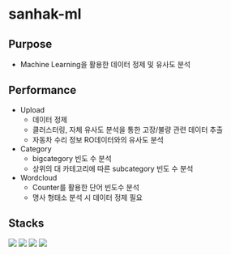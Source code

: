 # sanhak-ml
## Purpose
- Machine Learning을 활용한 데이터 정제 및 유사도 분석

## Performance
- Upload
  - 데이터 정제
  - 클러스터링, 자체 유사도 분석을 통한 고장/불량 관련 데이터 추출
  - 자동차 수리 정보 RO데이터와의 유사도 분석
- Category
  - bigcategory 빈도 수 분석
  - 상위의 대 카테고리에 따른 subcategory 빈도 수 분석
- Wordcloud
  - Counter를 활용한 단어 빈도수 분석
  - 명사 형태소 분석 시 데이터 정제 필요

## Stacks
<img src="https://img.shields.io/badge/Scikit-learn-F7931E?style=for-the-badge&logo=Scikit-learn&logoColor=white">  <img src="https://img.shields.io/badge/Python-3776AB?style=for-the-badge&logo=Python&logoColor=white"> <img src="https://img.shields.io/badge/Numpy-013243?style=for-the-badge&logo=Numpy&logoColor=white"> <img src="https://img.shields.io/badge/Pandas-150458?style=for-the-badge&logo=Pandas&logoColor=white">
